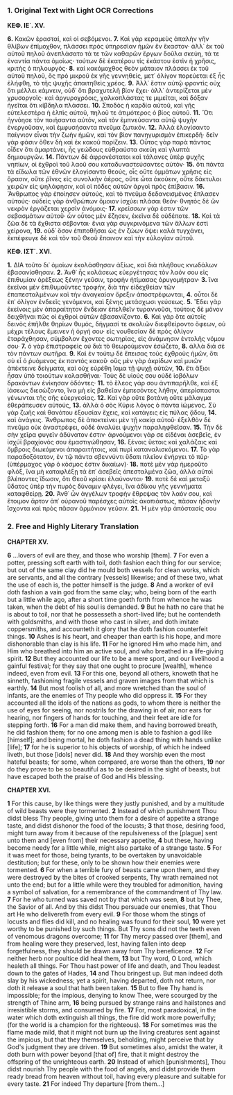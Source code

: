 ### 1. Original Text with Light OCR Corrections

**ΚΕΦ. ΙΕ΄. XV.**

**6.** Κακῶν ἐρασταί, καὶ οἱ σεβόμενοι.
**7.** Καὶ γὰρ κεραμεὺς ἀπαλὴν γῆν θλίβων ἐπίμοχθον, πλάσσει πρὸς ὑπηρεσίαν ἡμῶν ἕν ἕκαστον· ἀλλ᾿ ἐκ τοῦ αὐτοῦ πηλοῦ ἀνεπλάσατο τά τε τῶν καθαρῶν ἔργων δοῦλα σκεύη, τά τε ἐναντία πάντα ὁμοίως· τούτων δὲ ἑκατέρου τίς ἑκάστου ἐστὶν ἡ χρῆσις, κριτὴς ὁ πηλουργός·
**8.** καὶ κακόμοχθος θεὸν μάταιον πλάσσει ἐκ τοῦ αὐτοῦ πηλοῦ, ὃς πρὸ μικροῦ ἐκ γῆς γεννηθείς, μετ᾿ ὀλίγον πορεύεται ἐξ ἧς ἐλήφθη, τὸ τῆς ψυχῆς ἀπαιτηθεὶς χρέος.
**9.** Ἀλλ᾿ ἔστιν αὐτῷ φροντὶς οὐχ ὅτι μέλλει κάμνειν, οὐδ᾿ ὅτι βραχυτελῆ βίον ἔχει· ἀλλ᾿ ἀντερίζεται μὲν χρυσοργοῖς· καὶ ἀργυροχρόοις, χαλκοπλάστας τε μιμεῖται, καὶ δόξαν ἡγεῖται ὅτι κίβδηλα πλάσσει.
**10.** Σποδὸς ἡ καρδία αὐτοῦ, καὶ γῆς εὐτελεστέρα ἡ ἐλπὶς αὐτοῦ, πηλοῦ τε ἀτιμότερος ὁ βίος αὐτοῦ.
**11.** Ὅτι ἠγνόησε τὸν ποιήσαντα αὐτόν, καὶ τὸν ἐμπνεύσαντα αὐτῷ ψυχὴν ἐνεργοῦσαν, καὶ ἐμφυσήσαντα πνεῦμα ζωτικόν.
**12.** Ἀλλὰ ἐλογίσαντο παίγνιον εἶναι τὴν ζωὴν ἡμῶν, καὶ τὸν βίον πανηγυρισμὸν ἐπικερδῆ· δεῖν γὰρ φάσιν ὅθεν δὴ καὶ ἐκ κακοῦ πορίζειν.
**13.** Οὗτος γὰρ παρὰ πάντας οἶδεν ὅτι ἁμαρτάνει, ἧς γεώδους εὐθραύστα σκεύη καὶ γλυπτὰ δημιουργῶν.
**14.** Πάντων δὲ ἀφρονέστατοι καὶ τάλανες ὑπὲρ ψυχῆς νηπίων, οἱ ἐχθροὶ τοῦ λαοῦ σου καταδυναστεύσαντες αὐτόν·
**15.** ὅτι πάντα τὰ εἴδωλα τῶν ἐθνῶν ἐλογίσαντο θεούς, οἷς οὔτε ὀμμάτων χρῆσις εἰς ὅρασιν, οὔτε ῥῖνες εἰς συνολκὴν ἀέρος, οὔτε ὦτα ἀκούειν, οὔτε δάκτυλοι χειρῶν εἰς ψηλάφησιν, καὶ οἱ πόδες αὐτῶν ἀργοὶ πρὸς ἐπίβασιν.
**16.** Ἄνθρωπος γὰρ ἐποίησεν αὐτούς, καὶ τὸ πνεῦμα δεδανεισμένος ἔπλασεν αὐτούς· οὐδεὶς γὰρ ἀνθρώπων ὅμοιον ἰσχύει πλάσαι θεόν· θνητὸς δὲ ὢν νεκρὸν ἐργάζεται χερσὶν ἀνόμοις·
**17.** κρείσσων γὰρ ἐστιν τῶν σεβασμάτων αὐτοῦ· ὧν οὗτος μὲν ἔζησεν, ἐκεῖνα δὲ οὐδέποτε.
**18.** Καὶ τὰ ζῶα δὲ τὰ ἔχθιστα σέβονται· ἔνια γὰρ συγκρινόμενα τῶν ἄλλων ἐστὶ χείρονα,
**19.** οὐδ᾿ ὅσον ἐπιποθῆσαι ὡς ἐν ζώων ὄψει καλὰ τυγχάνει, ἐκπέφευγε δὲ καὶ τὸν τοῦ Θεοῦ ἔπαινον καὶ τὴν εὐλογίαν αὐτοῦ.

**ΚΕΦ. ΙΣΤ΄. XVI.**

**1.** ΔΙΑ τοῦτο δι᾿ ὁμοίων ἐκολάσθησαν ἀξίως, καὶ διὰ πλήθους κνωδάλων ἐβασανίσθησαν.
**2.** Ἀνθ᾿ ἧς κολάσεως εὐεργέτησας τὸν λαόν σου εἰς ἐπιθυμίαν ὀρέξεως ξένην γεῦσιν, τροφὴν ἠτίμασας ὀρυγομήτραν·
**3.** ἵνα ἐκεῖνοι μὲν ἐπιθυμοῦντες τροφήν, διὰ τὴν εἰδεχθείαν τῶν ἐπαπεσταλμένων καὶ τὴν ἀναγκαίαν ὄρεξιν ἀποστρέφωνται,
**4.** οὗτοι δὲ ἐπ᾿ ὀλίγον ἐνδεεῖς γενόμενοι, καὶ ξένης μετάσχωσι γεύσεως.
**5.** Ἔδει γὰρ ἐκείνοις μὲν ἀπαραίτητον ἔνδειαν ἐπελθεῖν τυραννοῦσι, τούτοις δὲ μόνον δειχθῆναι πῶς οἱ ἐχθροὶ αὐτῶν ἐβασανίζοντο.
**6.** Καὶ γὰρ ὅτε αὐτοῖς δεινὸς ἐπῆλθε θηρίων θυμός, δήγμασί τε σκολιῶν διεφθείροντο ὄφεων, οὐ μέχρι τέλους ἔμεινεν ἡ ὀργή σου· εἰς νουθεσίαν δὲ πρὸς ὀλίγον ἐταράχθησαν, σύμβολον ἔχοντες σωτηρίας, εἰς ἀνάμνησιν ἐντολῆς νόμου σου·
**7.** ὁ γὰρ ἐπιστραφεὶς οὐ διὰ τὸ θεωρούμενον ἐσώζετο,
**8.** ἀλλὰ διὰ σὲ τὸν πάντων σωτῆρα.
**9.** Καὶ ἐν τούτῳ δὲ ἔπεισας τοὺς ἐχθροὺς ἡμῶν, ὅτι σὺ εἶ ὁ ῥυόμενος ἐκ παντὸς κακοῦ· οὓς μὲν γὰρ ἀκρίδων καὶ μυιῶν ἀπέκτεινε δείγματα, καὶ οὐχ εὑρέθη ἴαμα τῇ ψυχῇ αὐτῶν,
**10.** ἔτι ἄξιοι ἦσαν ὑπὸ τοιούτων κολασθῆναι· Τοὺς δὲ υἱούς σου οὐδὲ ἰοβόλων δρακόντων ἐνίκησαν ὀδόντες·
**11.** τὸ ἔλεος γάρ σου ἀντιπαρῆλθε, καὶ ἐξ ἰάσεως διεσώζοντο, ἵνα μὴ εἰς βαθεῖαν ἐμπεσόντες λήθην, ἀπερίσπαστοι γένωνται τῆς σῆς εὐεργεσίας.
**12.** Καὶ γὰρ οὔτε βοτάνη οὔτε μάλαγμα ἐθεράπευσεν αὐτούς,
**13.** ἀλλὰ ὁ σὸς Κύριε λόγος ὁ πάντα ἰώμενος. Σὺ γὰρ ζωῆς καὶ θανάτου ἐξουσίαν ἔχεις, καὶ κατάγεις εἰς πύλας ᾅδου,
**14.** καὶ ἀνάγεις. Ἄνθρωπος δὲ ἀποκτείνει μὲν τῇ κακίᾳ αὐτοῦ· ἐξελθὸν δὲ πνεῦμα οὐκ ἀναστρέφει, οὐδὲ ἀναλύει ψυχὴν παραληφθεῖσαν.
**15.** Τὴν δὲ σὴν χεῖρα φυγεῖν ἀδύνατον ἐστιν· ἀρνούμενοι γάρ σε εἰδέναι ἀσεβεῖς, ἐν ἰσχύϊ βραχίονός σου ἐμαστιγώθησαν,
**16.** ξένοις ὕετοις καὶ χαλάζαις καὶ ὄμβροις διωκόμενοι ἀπαραιτήτοις, καὶ πυρὶ καταναλισκόμενοι.
**17.** Τὸ γὰρ παραδοξότατον, ἐν τῷ πάντα σβεννύντι ὕδατι πλεῖον ἐνήργει τὸ πῦρ· (ὑπέρμαχος γὰρ ὁ κόσμος ἐστιν δικαίων)·
**18.** ποτὲ μὲν γὰρ ἡμεροῦτο φλόξ, ἵνα μὴ καταφλέξῃ τὰ ἐπ᾿ ἀσεβεῖς ἀπεσταλμένα ζῶα, ἀλλὰ αὐτοὶ βλέποντες ἴδωσιν, ὅτι Θεοῦ κρίσει ἐλαύνονται·
**19.** ποτὲ δὲ καὶ μεταξὺ ὕδατος ὑπὲρ τὴν πυρὸς δύναμιν φλέγει, ἵνα ἀδίκου γῆς γεννήματα καταφθείρῃ.
**20.** Ἀνθ᾿ ὧν ἀγγέλων τροφὴν ἔθρεψας τὸν λαόν σου, καὶ ἕτοιμον ἄρτον ἀπ᾿ οὐρανοῦ παρέσχες αὐτοῖς ἀκοπιάστως, πᾶσαν ἡδονὴν ἴσχοντα καὶ πρὸς πᾶσαν ἁρμόνιον γεῦσιν.
**21.** Ἡ μὲν γὰρ ἀπόστασίς σου

### 2. Free and Highly Literary Translation

**CHAPTER XV.**

**6** ...lovers of evil are they, and those who worship [them].
**7** For even a potter, pressing soft earth with toil, doth fashion each thing for our service; but out of the same clay did he mould both vessels for clean works, which are servants, and all the contrary [vessels] likewise; and of these two, what the use of each is, the potter himself is the judge.
**8** And a worker of evil doth fashion a vain god from the same clay; who, being born of the earth but a little while ago, after a short time goeth forth from whence he was taken, when the debt of his soul is demanded.
**9** But he hath no care that he is about to toil, nor that he possesseth a short-lived life; but he contendeth with goldsmiths, and with those who cast in silver, and doth imitate coppersmiths, and accounteth it glory that he doth fashion counterfeit things.
**10** Ashes is his heart, and cheaper than earth is his hope, and more dishonorable than clay is his life.
**11** For he ignored Him who made him, and Him who breathed into him an active soul, and who breathed in a life-giving spirit.
**12** But they accounted our life to be a mere sport, and our livelihood a gainful festival; for they say that one ought to procure [wealth], whence indeed, even from evil.
**13** For this one, beyond all others, knoweth that he sinneth, fashioning fragile vessels and graven images from that which is earthly.
**14** But most foolish of all, and more wretched than the soul of infants, are the enemies of Thy people who did oppress it.
**15** For they accounted all the idols of the nations as gods, to whom there is neither the use of eyes for seeing, nor nostrils for the drawing in of air, nor ears for hearing, nor fingers of hands for touching, and their feet are idle for stepping forth.
**16** For a man did make them, and having borrowed breath, he did fashion them; for no one among men is able to fashion a god like [himself]; and being mortal, he doth fashion a dead thing with hands unlike [life];
**17** for he is superior to his objects of worship, of which he indeed liveth, but those [idols] never did.
**18** And they worship even the most hateful beasts; for some, when compared, are worse than the others,
**19** nor do they prove to be so beautiful as to be desired in the sight of beasts, but have escaped both the praise of God and His blessing.

**CHAPTER XVI.**

**1** For this cause, by like things were they justly punished, and by a multitude of wild beasts were they tormented.
**2** Instead of which punishment Thou didst bless Thy people, giving unto them for a desire of appetite a strange taste, and didst dishonor the food of the locusts;
**3** that those, desiring food, might turn away from it because of the repulsiveness of the [plague] sent unto them and [even from] their necessary appetite,
**4** but these, having become needy for a little while, might also partake of a strange taste.
**5** For it was meet for those, being tyrants, to be overtaken by unavoidable destitution; but for these, only to be shown how their enemies were tormented.
**6** For when a terrible fury of beasts came upon them, and they were destroyed by the bites of crooked serpents, Thy wrath remained not unto the end; but for a little while were they troubled for admonition, having a symbol of salvation, for a remembrance of the commandment of Thy law.
**7** For he who turned was saved not by that which was seen,
**8** but by Thee, the Savior of all. And by this didst Thou persuade our enemies, that Thou art He who delivereth from every evil.
**9** For those whom the stings of locusts and flies did kill, and no healing was found for their soul,
**10** were yet worthy to be punished by such things. But Thy sons did not the teeth even of venomous dragons overcome;
**11** for Thy mercy passed over [them], and from healing were they preserved, lest, having fallen into deep forgetfulness, they should be drawn away from Thy beneficence.
**12** For neither herb nor poultice did heal them,
**13** but Thy word, O Lord, which healeth all things. For Thou hast power of life and death, and Thou leadest down to the gates of Hades,
**14** and Thou bringest up. But man indeed doth slay by his wickedness; yet a spirit, having departed, doth not return, nor doth it release a soul that hath been taken.
**15** But to flee Thy hand is impossible; for the impious, denying to know Thee, were scourged by the strength of Thine arm,
**16** being pursued by strange rains and hailstones and irresistible storms, and consumed by fire.
**17** For, most paradoxical, in the water which doth extinguish all things, the fire did work more powerfully; (for the world is a champion for the righteous).
**18** For sometimes was the flame made mild, that it might not burn up the living creatures sent against the impious, but that they themselves, beholding, might perceive that by God's judgment they are driven.
**19** But sometimes also, amidst the water, it doth burn with power beyond [that of] fire, that it might destroy the offspring of the unrighteous earth.
**20** Instead of which [punishments], Thou didst nourish Thy people with the food of angels, and didst provide them ready bread from heaven without toil, having every pleasure and suitable for every taste.
**21** For indeed Thy departure [from them...]